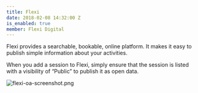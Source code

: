 ```yaml
---
title: Flexi
date: 2018-02-08 14:32:00 Z
is_enabled: true
member: Flexi Digital
---
```


Flexi provides a searchable, bookable, online platform. It makes it easy to publish simple information about your activities.

When you add a session to Flexi, simply ensure that the session is listed with a visibility of “Public” to publish it as open data.

![flexi-oa-screenshot.png](/uploads/flexi-oa-screenshot.png)